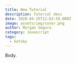 ```yaml
---
title: New Tutorial
description: Tutorial desc
date: 2020-04-25T12:03:59.000Z
image: assets/img/cover.png
author: Morgan Segura
category: Javascript
tags:
  - Gatsby
---
```

Body.